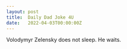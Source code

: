 ```yaml
---
layout: post
title:  Daily Dad Joke 4U
date:   2022-04-03T00:00:00Z
---
```

Volodymyr Zelensky does not sleep. He waits.
